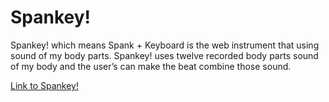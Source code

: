 <h1>Spankey!</h1>

<p>Spankey! which means Spank + Keyboard is the web instrument that using sound of my body parts. Spankey! uses twelve recorded body parts sound of my body and the user’s can make the beat combine those sound.</p>

<a href="https://spankey.glitch.me/">Link to Spankey!</a>